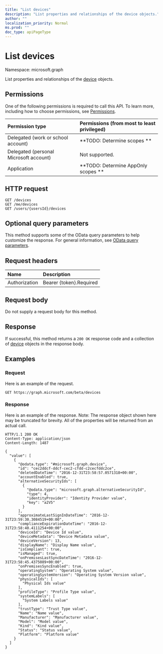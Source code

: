 ```yaml
---
title: "List devices"
description: "List properties and relationships of the device objects."
author: ""
localization_priority: Normal
ms.prod: ""
doc_type: apiPageType
---
```


# List devices

Namespace: microsoft.graph

List properties and relationships of the [device](../resources/device.md) objects.

## Permissions
One of the following permissions is required to call this API. To learn more, including how to choose permissions, see [Permissions](/concepts/permissions-reference.md).

|Permission type|Permissions (from most to least privileged)|
|:---|:---|
|Delegated (work or school account)|**TODO: Determine scopes **|
|Delegated (personal Microsoft account)|Not supported.|
|Application|**TODO: Determine AppOnly scopes **|

## HTTP request
<!-- {
  "blockType": "ignored"
}
-->
``` http
GET /devices
GET /me/devices
GET /users/{usersId}/devices
```

## Optional query parameters
This method supports some of the OData query parameters to help customize the response. For general information, see [OData query parameters](/graph/query-parameters).

## Request headers
|Name|Description|
|:---|:---|
|Authorization|Bearer {token}.Required|

## Request body
Do not supply a request body for this method.

## Response
If successful, this method returns a `200 OK` response code and a collection of [device](../resources/device.md) objects in the response body.

## Examples

### Request
Here is an example of the request.
<!-- {
  "blockType": "request",
  "name": "get_device"
}
-->
``` http
GET https://graph.microsoft.com/beta/devices
```

### Response
Here is an example of the response. Note: The response object shown here may be truncated for brevity. All of the properties will be returned from an actual call.
<!-- {
  "blockType": "response",
  "truncated": true,
  "@odata.type": "collection(microsoft.graph.device)"
}
-->
``` http
HTTP/1.1 200 OK
Content-Type: application/json
Content-Length: 1487

{
  "value": [
    {
      "@odata.type": "#microsoft.graph.device",
      "id": "cec2ddcf-ddcf-cec2-cfdd-c2cecfddc2ce",
      "deletedDateTime": "2016-12-31T23:58:57.0571318+00:00",
      "accountEnabled": true,
      "alternativeSecurityIds": [
        {
          "@odata.type": "microsoft.graph.alternativeSecurityId",
          "type": 4,
          "identityProvider": "Identity Provider value",
          "key": "a2V5"
        }
      ],
      "approximateLastSignInDateTime": "2016-12-31T23:59:30.3084519+00:00",
      "complianceExpirationDateTime": "2016-12-31T23:58:40.4111254+00:00",
      "deviceId": "Device Id value",
      "deviceMetadata": "Device Metadata value",
      "deviceVersion": 13,
      "displayName": "Display Name value",
      "isCompliant": true,
      "isManaged": true,
      "onPremisesLastSyncDateTime": "2016-12-31T23:58:45.4375089+00:00",
      "onPremisesSyncEnabled": true,
      "operatingSystem": "Operating System value",
      "operatingSystemVersion": "Operating System Version value",
      "physicalIds": [
        "Physical Ids value"
      ],
      "profileType": "Profile Type value",
      "systemLabels": [
        "System Labels value"
      ],
      "trustType": "Trust Type value",
      "Name": "Name value",
      "Manufacturer": "Manufacturer value",
      "Model": "Model value",
      "Kind": "Kind value",
      "Status": "Status value",
      "Platform": "Platform value"
    }
  ]
}
```

